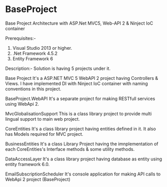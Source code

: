 # BaseProject
Base Project Architecture with ASP.Net MVC5, Web-API 2 &amp; Ninject IoC container

Prerequisites:-
1. Visual Studio 2013 or higher.
2. .Net Framework 4.5.2
3. Entity Framework 6

Description:-
Solution is having 5 projects under it.

Base Project
It's a ASP.NET MVC 5 WebAPI 2 project having Controllers & Views. I have implemented DI with Ninject IoC container with naming conventions in this project.

BaseProject.WebAPI
It's a separate project for making RESTfull services using WebApi 2.

MvcGlobalisationSupport
This is a class library project to provide multi lingual support to main web project.

CoreEntities
It's a class library project having entities defined in it. It also has Models required for MVC project.

BusinessEntities
It's a class Library Project having the imnplementation of each CoreEntities's Interface methods & some utility methods.

DataAccessLayer
It's a class library project having database as entity using entity framework 6.0.

EmailSubscriptionScheduler
It's console application for making API calls to WebApi 2 project (BaseProject)
